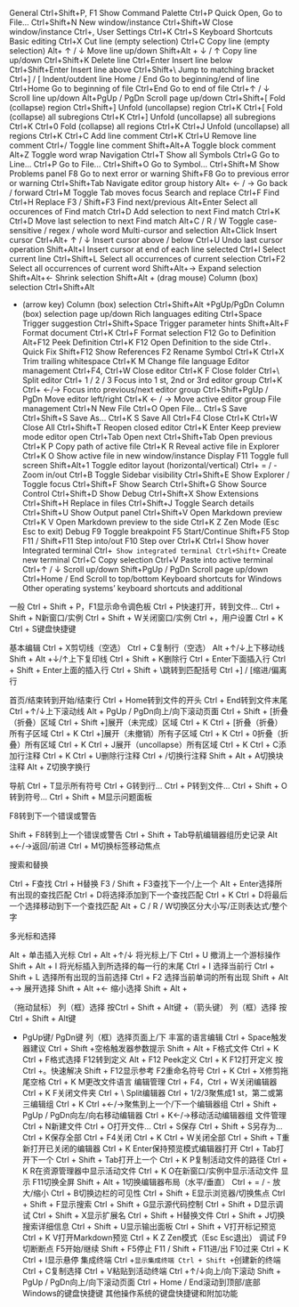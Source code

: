 General
Ctrl+Shift+P, F1 Show Command Palette
Ctrl+P Quick Open, Go to File…
Ctrl+Shift+N New window/instance
Ctrl+Shift+W Close window/instance
Ctrl+, User Settings
Ctrl+K Ctrl+S Keyboard Shortcuts
Basic editing
Ctrl+X Cut line (empty selection)
Ctrl+C Copy line (empty selection)
Alt+ ↑ / ↓ Move line up/down
Shift+Alt + ↓ / ↑ Copy line up/down
Ctrl+Shift+K Delete line
Ctrl+Enter Insert line below
Ctrl+Shift+Enter Insert line above
Ctrl+Shift+\ Jump to matching bracket
Ctrl+] / [ Indent/outdent line
Home / End Go to beginning/end of line
Ctrl+Home Go to beginning of file
Ctrl+End Go to end of file
Ctrl+↑ / ↓ Scroll line up/down
Alt+PgUp / PgDn Scroll page up/down
Ctrl+Shift+[ Fold (collapse) region
Ctrl+Shift+] Unfold (uncollapse) region
Ctrl+K Ctrl+[ Fold (collapse) all subregions
Ctrl+K Ctrl+] Unfold (uncollapse) all subregions
Ctrl+K Ctrl+0 Fold (collapse) all regions
Ctrl+K Ctrl+J Unfold (uncollapse) all regions
Ctrl+K Ctrl+C Add line comment
Ctrl+K Ctrl+U Remove line comment
Ctrl+/ Toggle line comment
Shift+Alt+A Toggle block comment
Alt+Z Toggle word wrap
Navigation
Ctrl+T Show all Symbols
Ctrl+G Go to Line...
Ctrl+P Go to File...
Ctrl+Shift+O Go to Symbol...
Ctrl+Shift+M Show Problems panel
F8 Go to next error or warning
Shift+F8 Go to previous error or warning
Ctrl+Shift+Tab Navigate editor group history
Alt+ ← / → Go back / forward
Ctrl+M Toggle Tab moves focus
Search and replace
Ctrl+F Find
Ctrl+H Replace
F3 / Shift+F3 Find next/previous
Alt+Enter Select all occurences of Find match
Ctrl+D Add selection to next Find match
Ctrl+K Ctrl+D Move last selection to next Find match
Alt+C / R / W Toggle case-sensitive / regex / whole word
Multi-cursor and selection
Alt+Click Insert cursor
Ctrl+Alt+ ↑ / ↓ Insert cursor above / below
Ctrl+U Undo last cursor operation
Shift+Alt+I Insert cursor at end of each line selected
Ctrl+I Select current line
Ctrl+Shift+L Select all occurrences of current selection
Ctrl+F2 Select all occurrences of current word
Shift+Alt+→ Expand selection
Shift+Alt+← Shrink selection
Shift+Alt +
(drag mouse)
Column (box) selection
Ctrl+Shift+Alt
+ (arrow key)
Column (box) selection
Ctrl+Shift+Alt
+PgUp/PgDn
Column (box) selection page up/down
Rich languages editing
Ctrl+Space Trigger suggestion
Ctrl+Shift+Space Trigger parameter hints
Shift+Alt+F Format document
Ctrl+K Ctrl+F Format selection
F12 Go to Definition
Alt+F12 Peek Definition
Ctrl+K F12 Open Definition to the side
Ctrl+. Quick Fix
Shift+F12 Show References
F2 Rename Symbol
Ctrl+K Ctrl+X Trim trailing whitespace
Ctrl+K M Change file language
Editor management
Ctrl+F4, Ctrl+W Close editor
Ctrl+K F Close folder
Ctrl+\ Split editor
Ctrl+ 1 / 2 / 3 Focus into 1
st, 2nd or 3rd editor group
Ctrl+K Ctrl+ ←/→ Focus into previous/next editor group
Ctrl+Shift+PgUp / PgDn Move editor left/right
Ctrl+K ← / → Move active editor group
File management
Ctrl+N New File
Ctrl+O Open File...
Ctrl+S Save
Ctrl+Shift+S Save As...
Ctrl+K S Save All
Ctrl+F4 Close
Ctrl+K Ctrl+W Close All
Ctrl+Shift+T Reopen closed editor
Ctrl+K Enter Keep preview mode editor open
Ctrl+Tab Open next
Ctrl+Shift+Tab Open previous
Ctrl+K P Copy path of active file
Ctrl+K R Reveal active file in Explorer
Ctrl+K O Show active file in new window/instance
Display
F11 Toggle full screen
Shift+Alt+1 Toggle editor layout (horizontal/vertical)
Ctrl+ = / - Zoom in/out
Ctrl+B Toggle Sidebar visibility
Ctrl+Shift+E Show Explorer / Toggle focus
Ctrl+Shift+F Show Search
Ctrl+Shift+G Show Source Control
Ctrl+Shift+D Show Debug
Ctrl+Shift+X Show Extensions
Ctrl+Shift+H Replace in files
Ctrl+Shift+J Toggle Search details
Ctrl+Shift+U Show Output panel
Ctrl+Shift+V Open Markdown preview
Ctrl+K V Open Markdown preview to the side
Ctrl+K Z Zen Mode (Esc Esc to exit)
Debug
F9 Toggle breakpoint
F5 Start/Continue
Shift+F5 Stop
F11 / Shift+F11 Step into/out
F10 Step over
Ctrl+K Ctrl+I Show hover
Integrated terminal
Ctrl+` Show integrated terminal
Ctrl+Shift+` Create new terminal
Ctrl+C Copy selection
Ctrl+V Paste into active terminal
Ctrl+↑ / ↓ Scroll up/down
Shift+PgUp / PgDn Scroll page up/down
Ctrl+Home / End Scroll to top/bottom
Keyboard shortcuts for Windows
Other operating systems’ keyboard shortcuts and additional 


一般
Ctrl + Shift + P，F1显示命令调色板
Ctrl + P快速打开，转到文件...
Ctrl + Shift + N新窗口/实例
Ctrl + Shift + W关闭窗口/实例
Ctrl +，用户设置
Ctrl + K Ctrl + S键盘快捷键

基本编辑
Ctrl + X剪切线（空选）
Ctrl + C复制行（空选）
Alt +↑/↓上下移动线
Shift + Alt +↓/↑上下复印线
Ctrl + Shift + K删除行
Ctrl + Enter下面插入行
Ctrl + Shift + Enter上面的插入行
Ctrl + Shift + \跳转到匹配括号
Ctrl +] / [缩进/偏离行

首页/结束转到开始/结束行
Ctrl + Home转到文件的开头
Ctrl + End转到文件末尾
Ctrl +↑/↓上下滚动线
Alt + PgUp / PgDn向上/​​向下滚动页面
Ctrl + Shift + [折叠（折叠）区域
Ctrl + Shift +]展开（未完成）区域
Ctrl + K Ctrl + [折叠（折叠）所有子区域
Ctrl + K Ctrl +]展开（未撤销）所有子区域
Ctrl + K Ctrl + 0折叠（折叠）所有区域
Ctrl + K Ctrl + J展开（uncollapse）所有区域
Ctrl + K Ctrl + C添加行注释
Ctrl + K Ctrl + U删除行注释
Ctrl + /切换行注释
Shift + Alt + A切换块注释
Alt + Z切换字换行

导航
Ctrl + T显示所有符号
Ctrl + G转到行...
Ctrl + P转到文件...
Ctrl + Shift + O转到符号...
Ctrl + Shift + M显示问题面板

F8转到下一个错误或警告

Shift + F8转到上一个错误或警告
Ctrl + Shift + Tab导航编辑器组历史记录
Alt +←/→返回/前进
Ctrl + M切换标签移动焦点

搜索和替换

Ctrl + F查找
Ctrl + H替换
F3 / Shift + F3查找下一个/上一个
Alt + Enter选择所有出现的查找匹配
Ctrl + D将选择添加到下一个查找匹配
Ctrl + K Ctrl + D将最后一个选择移动到下一个查找匹配
Alt + C / R / W切换区分大小写/正则表达式/整个字

多光标和选择

Alt +               单击插入光标
Ctrl + Alt +↑/↓     将光标上/下
Ctrl + U            撤消上一个游标操作
Shift + Alt + I     将光标插入到所选择的每一行的末尾
Ctrl + I            选择当前行
Ctrl + Shift + L    选择所有出现的当前选择
Ctrl + F2           选择当前单词的所有出现
Shift + Alt +→      展开选择
Shift + Alt +←      缩小选择
Shift + Alt +

（拖动鼠标）
列（框）选择
按Ctrl + Shift + Alt键
+（箭头键）
列（框）选择
按Ctrl + Shift + Alt键
+ PgUp键/ PgDn键
列（框）选择页面上/下
丰富的语言编辑
Ctrl + Space触发器建议
Ctrl + Shift +空格触发器参数提示
Shift + Alt + F格式文件
Ctrl + K Ctrl + F格式选择
F12转到定义
Alt + F12 Peek定义
Ctrl + K F12打开定义
按Ctrl +。快速解决
Shift + F12显示参考
F2重命名符号
Ctrl + K Ctrl + X修剪拖尾空格
Ctrl + K M更改文件语言
编辑管理
Ctrl + F4，Ctrl + W关闭编辑器
Ctrl + K F关闭文件夹
Ctrl + \ Split编辑器
Ctrl + 1/2/3聚焦成1
st，第二或第三编辑组
Ctrl + K Ctrl +←/→聚焦到上一个/下一个编辑器组
Ctrl + Shift + PgUp / PgDn向左/向右移动编辑器
Ctrl + K←/→移动活动编辑器组
文件管理
Ctrl + N新建文件
Ctrl + O打开文件...
Ctrl + S保存
Ctrl + Shift + S另存为...
Ctrl + K保存全部
Ctrl + F4关闭
Ctrl + K Ctrl + W关闭全部
Ctrl + Shift + T重新打开已关闭的编辑器
Ctrl + K Enter保持预览模式编辑器打开
Ctrl + Tab打开下一个
Ctrl + Shift + Tab打开上一个
Ctrl + K P复制活动文件的路径
Ctrl + K R在资源管理器中显示活动文件
Ctrl + K O在新窗口/实例中显示活动文件
显示
F11切换全屏
Shift + Alt + 1切换编辑器布局（水平/垂直）
Ctrl + = / - 放大/缩小
Ctrl + B切换边栏的可见性
Ctrl + Shift + E显示浏览器/切换焦点
Ctrl + Shift + F显示搜索
Ctrl + Shift + G显示源代码控制
Ctrl + Shift + D显示调试
Ctrl + Shift + X显示扩展名
Ctrl + Shift + H替换文件
Ctrl + Shift + J切换搜索详细信息
Ctrl + Shift + U显示输出面板
Ctrl + Shift + V打开标记预览
Ctrl + K V打开Markdown预览
Ctrl + K Z Zen模式（Esc Esc退出）
调试
F9切断断点
F5开始/继续
Shift + F5停止
F11 / Shift + F11进/出
F10过来
Ctrl + K Ctrl + I显示悬停
集成终端
Ctrl +`显示集成终端
Ctrl + Shift +`创建新的终端
Ctrl + C复制选择
Ctrl + V粘贴到活动终端
Ctrl +↑/↓向上/向下滚动
Shift + PgUp / PgDn向上/​​向下滚动页面
Ctrl + Home / End滚动到顶部/底部
Windows的键盘快捷键
其他操作系统的键盘快捷键和附加功能
